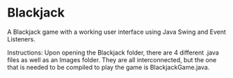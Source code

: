 # Blackjack
A Blackjack game with a working user interface using Java Swing and Event Listeners.

Instructions: Upon opening the Blackjack folder, there are 4 different .java files as well as an Images folder.
              They are all interconnected, but the one that is needed to be compiled to play the game is BlackjackGame.java.
